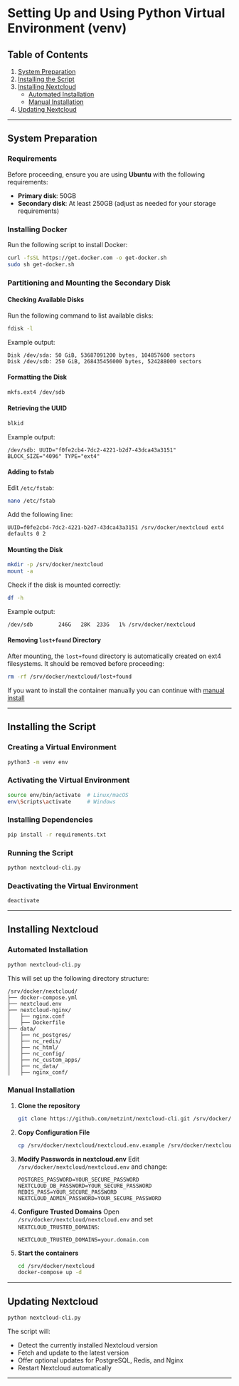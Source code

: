# Setting Up and Using Python Virtual Environment (venv)

## Table of Contents
1. [System Preparation](#system-preparation)
2. [Installing the Script](#installing-the-script)
3. [Installing Nextcloud](#installing-nextcloud)
   - [Automated Installation](#automated-installation)
   - [Manual Installation](#manual-installation)
4. [Updating Nextcloud](#updating-nextcloud)

---

## System Preparation

### Requirements
Before proceeding, ensure you are using **Ubuntu** with the following requirements:

- **Primary disk**: 50GB
- **Secondary disk**: At least 250GB (adjust as needed for your storage requirements)

### Installing Docker
Run the following script to install Docker:

```bash
curl -fsSL https://get.docker.com -o get-docker.sh
sudo sh get-docker.sh
```

### Partitioning and Mounting the Secondary Disk

#### Checking Available Disks
Run the following command to list available disks:
```bash
fdisk -l
```
Example output:
```plaintext
Disk /dev/sda: 50 GiB, 53687091200 bytes, 104857600 sectors
Disk /dev/sdb: 250 GiB, 268435456000 bytes, 524288000 sectors
```
#### Formatting the Disk
```bash
mkfs.ext4 /dev/sdb
```
#### Retrieving the UUID
```bash
blkid
```
Example output:
```plaintext
/dev/sdb: UUID="f0fe2cb4-7dc2-4221-b2d7-43dca43a3151" BLOCK_SIZE="4096" TYPE="ext4"
```
#### Adding to fstab
Edit `/etc/fstab`:
```bash
nano /etc/fstab
```
Add the following line:
```plaintext
UUID=f0fe2cb4-7dc2-4221-b2d7-43dca43a3151 /srv/docker/nextcloud ext4 defaults 0 2
```
#### Mounting the Disk
```bash
mkdir -p /srv/docker/nextcloud
mount -a
```
Check if the disk is mounted correctly:
```bash
df -h
```
Example output:
```plaintext
/dev/sdb        246G   28K  233G   1% /srv/docker/nextcloud
```
#### Removing `lost+found` Directory
After mounting, the `lost+found` directory is automatically created on ext4 filesystems. It should be removed before proceeding:
```bash
rm -rf /srv/docker/nextcloud/lost+found
```

If you want to install the container manually you can continue with [manual install](#updating-nextcloud)

---

## Installing the Script

### Creating a Virtual Environment
```bash
python3 -m venv env
```

### Activating the Virtual Environment
```bash
source env/bin/activate  # Linux/macOS
env\Scripts\activate     # Windows
```

### Installing Dependencies
```bash
pip install -r requirements.txt
```

### Running the Script
```bash
python nextcloud-cli.py
```

### Deactivating the Virtual Environment
```bash
deactivate
```

---

## Installing Nextcloud

### Automated Installation
```bash
python nextcloud-cli.py
```
This will set up the following directory structure:
```plaintext
/srv/docker/nextcloud/
├── docker-compose.yml
├── nextcloud.env
├── nextcloud-nginx/
│   ├── nginx.conf
│   ├── Dockerfile
├── data/
│   ├── nc_postgres/
│   ├── nc_redis/
│   ├── nc_html/
│   ├── nc_config/
│   ├── nc_custom_apps/
│   ├── nc_data/
│   ├── nginx_conf/
```

### Manual Installation
1. **Clone the repository**
   ```bash
   git clone https://github.com/netzint/nextcloud-cli.git /srv/docker/nextcloud
   ```
2. **Copy Configuration File**
   ```bash
   cp /srv/docker/nextcloud/nextcloud.env.example /srv/docker/nextcloud/nextcloud.env
   ```
3. **Modify Passwords in nextcloud.env**
   Edit `/srv/docker/nextcloud/nextcloud.env` and change:
   ```plaintext
   POSTGRES_PASSWORD=YOUR_SECURE_PASSWORD
   NEXTCLOUD_DB_PASSWORD=YOUR_SECURE_PASSWORD
   REDIS_PASS=YOUR_SECURE_PASSWORD
   NEXTCLOUD_ADMIN_PASSWORD=YOUR_SECURE_PASSWORD
   ```
4. **Configure Trusted Domains**
   Open `/srv/docker/nextcloud/nextcloud.env` and set `NEXTCLOUD_TRUSTED_DOMAINS`:
   ```plaintext
   NEXTCLOUD_TRUSTED_DOMAINS=your.domain.com
   ```
5. **Start the containers**
   ```bash
   cd /srv/docker/nextcloud
   docker-compose up -d
   ```

---

## Updating Nextcloud

```bash
python nextcloud-cli.py
```
The script will:
- Detect the currently installed Nextcloud version
- Fetch and update to the latest version
- Offer optional updates for PostgreSQL, Redis, and Nginx
- Restart Nextcloud automatically

---
